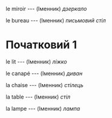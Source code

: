 le miroir --- (Іменник)
*дзеркало*



le bureau --- (Іменник)
*письмовий стіл*



# Початковий 1
le lit --- (Іменник)
*ліжко*



le canapé --- (Іменник)
*диван*



la chaise --- (Іменник)
*стілець*



la table --- (Іменник)
*стіл*



la lampe --- (Іменник)
*лампа*